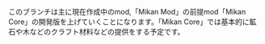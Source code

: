 このブランチは主に現在作成中のmod,「Mikan Mod」の前提mod「Mikan Core」の開発版を上げていくことになります。「Mikan Core」では基本的に鉱石や木などのクラフト材料などの提供をする予定です。
